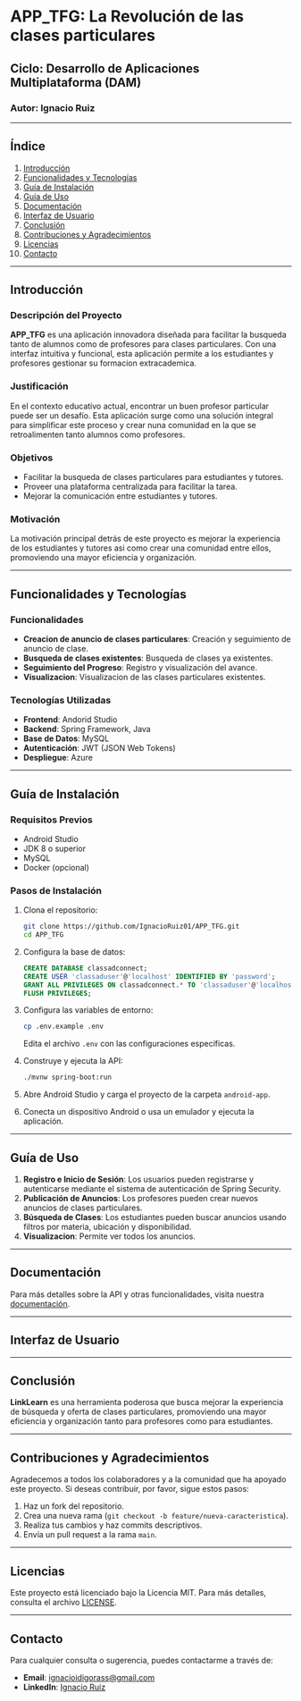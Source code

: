 # APP_TFG: La Revolución de las clases particulares

## Ciclo: Desarrollo de Aplicaciones Multiplataforma (DAM)

### Autor: Ignacio Ruiz

---

## Índice

1. [Introducción](#introducción)
2. [Funcionalidades y Tecnologías](#funcionalidades-y-tecnologías)
3. [Guía de Instalación](#guía-de-instalación)
4. [Guía de Uso](#guía-de-uso)
5. [Documentación](#documentación)
6. [Interfaz de Usuario](#interfaz-de-usuario)
7. [Conclusión](#conclusión)
8. [Contribuciones y Agradecimientos](#contribuciones-y-agradecimientos)
9. [Licencias](#licencias)
10. [Contacto](#contacto)

---

## Introducción

### Descripción del Proyecto

**APP_TFG** es una aplicación innovadora diseñada para facilitar la busqueda tanto de alumnos como de profesores para clases particulares. Con una interfaz intuitiva y funcional, esta aplicación permite a los estudiantes y profesores gestionar su formacion extracademica.

### Justificación

En el contexto educativo actual, encontrar un buen profesor particular puede ser un desafío. Esta aplicación surge como una solución integral para simplificar este proceso y crear nuna comunidad en la que se retroalimenten tanto alumnos como profesores.

### Objetivos

- Facilitar la busqueda de clases particulares para estudiantes y tutores.
- Proveer una plataforma centralizada para facilitar la tarea.
- Mejorar la comunicación entre estudiantes y tutores.

### Motivación

La motivación principal detrás de este proyecto es mejorar la experiencia de los estudiantes y tutores asi como crear una comunidad entre ellos, promoviendo una mayor eficiencia y organización.

---

## Funcionalidades y Tecnologías

### Funcionalidades

- **Creacion de anuncio de clases particulares**: Creación y seguimiento de anuncio de clase.
- **Busqueda de clases existentes**: Busqueda de clases ya existentes.
- **Seguimiento del Progreso**: Registro y visualización del avance.
- **Visualizacion**: Visualizacion de las clases particulares existentes.

### Tecnologías Utilizadas

- **Frontend**: Andorid Studio
- **Backend**: Spring Framework, Java
- **Base de Datos**: MySQL
- **Autenticación**: JWT (JSON Web Tokens)
- **Despliegue**: Azure

---

## Guía de Instalación

### Requisitos Previos

- Android Studio
- JDK 8 o superior
- MySQL
- Docker (opcional)

### Pasos de Instalación

1. Clona el repositorio:

    ```bash
    git clone https://github.com/IgnacioRuiz01/APP_TFG.git
    cd APP_TFG
    ```

2. Configura la base de datos:

    ```sql
    CREATE DATABASE classadconnect;
    CREATE USER 'classaduser'@'localhost' IDENTIFIED BY 'password';
    GRANT ALL PRIVILEGES ON classadconnect.* TO 'classaduser'@'localhost';
    FLUSH PRIVILEGES;
    ```

3. Configura las variables de entorno:

    ```bash
    cp .env.example .env
    ```

    Edita el archivo `.env` con las configuraciones específicas.

4. Construye y ejecuta la API:

    ```bash
    ./mvnw spring-boot:run
    ```

5. Abre Android Studio y carga el proyecto de la carpeta `android-app`.
6. Conecta un dispositivo Android o usa un emulador y ejecuta la aplicación.


---

## Guía de Uso

1. **Registro e Inicio de Sesión**: Los usuarios pueden registrarse y autenticarse mediante el sistema de autenticación de Spring Security.
2. **Publicación de Anuncios**: Los profesores pueden crear nuevos anuncios de clases particulares.
3. **Búsqueda de Clases**: Los estudiantes pueden buscar anuncios usando filtros por materia, ubicación y disponibilidad.
4. **Visualizacion**: Permite ver todos los anuncios.


---

## Documentación

Para más detalles sobre la API y otras funcionalidades, visita nuestra [documentación](https://github.com/IgnacioRuiz01/API_TFG/wiki).

---

## Interfaz de Usuario



---

## Conclusión

**LinkLearn** es una herramienta poderosa que busca mejorar la experiencia de búsqueda y oferta de clases particulares, promoviendo una mayor eficiencia y organización tanto para profesores como para estudiantes.

---

## Contribuciones y Agradecimientos

Agradecemos a todos los colaboradores y a la comunidad que ha apoyado este proyecto. Si deseas contribuir, por favor, sigue estos pasos:

1. Haz un fork del repositorio.
2. Crea una nueva rama (`git checkout -b feature/nueva-caracteristica`).
3. Realiza tus cambios y haz commits descriptivos.
4. Envía un pull request a la rama `main`.

---

## Licencias

Este proyecto está licenciado bajo la Licencia MIT. Para más detalles, consulta el archivo [LICENSE](LICENSE).

---

## Contacto

Para cualquier consulta o sugerencia, puedes contactarme a través de:

- **Email**: ignacioidigorass@gmail.com
- **LinkedIn**: [Ignacio Ruiz](https://www.linkedin.com/in/ignacio-ruiz/)

